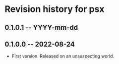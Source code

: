 # Revision history for psx

## 0.1.0.1 -- YYYY-mm-dd

## 0.1.0.0 -- 2022-08-24

* First version. Released on an unsuspecting world.
